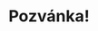 ---
title: Pozvánka!
address: Milí Pavle a Alex
pronoun: vás
checkout: mrkněte
rsvp: zaregistrujte
rsvp2: dorazíte
rsvp3: chcete
---